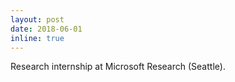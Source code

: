 ```yaml
---
layout: post
date: 2018-06-01
inline: true
---
```


Research internship at Microsoft Research (Seattle).
